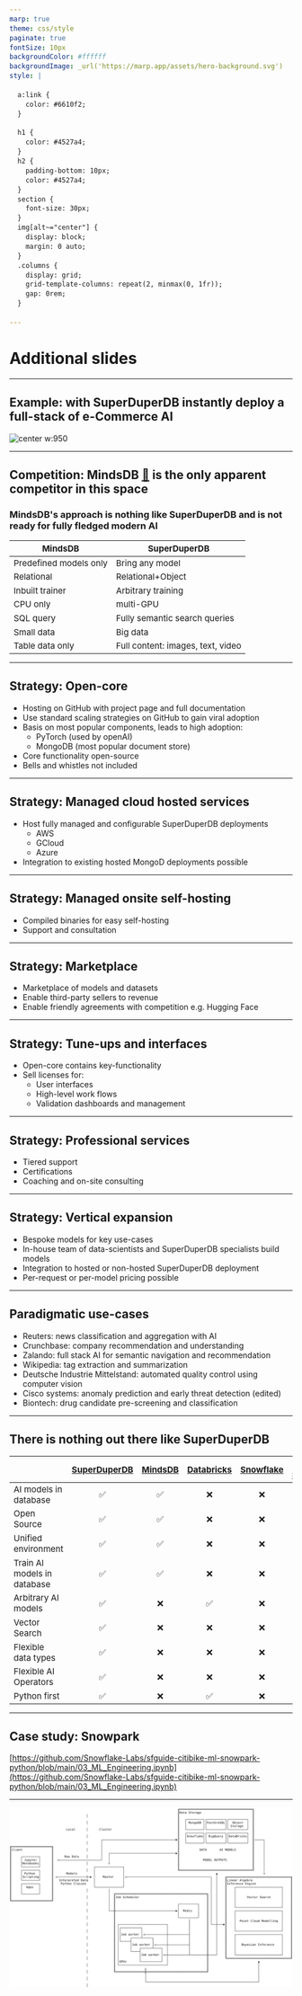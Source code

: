 ```yaml
---
marp: true
theme: css/style
paginate: true
fontSize: 10px
backgroundColor: #ffffff
backgroundImage: _url('https://marp.app/assets/hero-background.svg')
style: |

  a:link {
    color: #6610f2;
  }

  h1 {
    color: #4527a4;
  }
  h2 {
    padding-bottom: 10px;
    color: #4527a4;
  }
  section {
    font-size: 30px;
  }
  img[alt~="center"] {
    display: block;
    margin: 0 auto;
  }
  .columns {
    display: grid;
    grid-template-columns: repeat(2, minmax(0, 1fr));
    gap: 0rem;
  }
  
---
```


<!---

<style scoped>
table {
  font-size: 20px;
}
</style>


## The Ask: 1 year, 1.2 million €

### The initial funding will go mainly towards development and research



| Item                 | Count | Cost unit (€) | Cost (€) |
| -------------------- | ----- | ------------- | -------- |
| Python developer     | 3     | 80,000        | 240,000  |
| Cloud engineer       | 2     | 90,000        | 180,000  |
| Research scientist   | 2     | 100,000       | 200,000  |
| Frontend             | 1     | 80,000        | 80,000   |
| Marketing            | 2     | 60,000        | 120,000  |
| Management           | 2     | 100,000       | 200,000  |
| Miscellaneous        | 1     | 200,000       | 200,000  |

-->

# Additional slides

---

## Example: with SuperDuperDB instantly deploy a full-stack of e-Commerce AI

![center w:950](images/cycle-linear-e-commerce.svg)

---

## Competition: MindsDB [:link:](https://mindsdb.com/) is the only apparent competitor in this space

### MindsDB's approach is nothing like SuperDuperDB and is not ready for fully fledged modern AI

<style scoped>
table {
  font-size: 16px;
}
</style>

| MindsDB                | SuperDuperDB                      |
| ---------------------- | --------------------------------- |
| Predefined models only | Bring any model                   |
| Relational             | Relational+Object                 |
| Inbuilt trainer        | Arbitrary training                |
| CPU only               | multi-GPU                         |
| SQL query              | Fully semantic search queries     |
| Small data             | Big data                          |
| Table data only        | Full content: images, text, video |

---

## Strategy: Open-core

- Hosting on GitHub with project page and full documentation
- Use standard scaling strategies on GitHub to gain viral adoption
- Basis on most popular components, leads to high adoption:
  - PyTorch (used by openAI)
  - MongoDB (most popular document store)
- Core functionality open-source
- Bells and whistles not included

---

## Strategy: Managed cloud hosted services

- Host fully managed and configurable SuperDuperDB deployments
  - AWS
  - GCloud
  - Azure
- Integration to existing hosted MongoD deployments possible

---

## Strategy: Managed onsite self-hosting

- Compiled binaries for easy self-hosting
- Support and consultation

---

## Strategy: Marketplace

- Marketplace of models and datasets
- Enable third-party sellers to revenue
- Enable friendly agreements with competition e.g. Hugging Face

---

## Strategy: Tune-ups and interfaces

- Open-core contains key-functionality
- Sell licenses for:
  - User interfaces
  - High-level work flows
  - Validation dashboards and management

---

## Strategy: Professional services 

- Tiered support
- Certifications
- Coaching and on-site consulting

---

## Strategy: Vertical expansion

- Bespoke models for key use-cases
- In-house team of data-scientists and SuperDuperDB specialists build models
- Integration to hosted or non-hosted SuperDuperDB deployment
- Per-request or per-model pricing possible

---

## Paradigmatic use-cases

- Reuters: news classification and aggregation with AI
- Crunchbase: company recommendation and understanding
- Zalando: full stack AI for semantic navigation and recommendation
- Wikipedia: tag extraction and summarization
- Deutsche Industrie Mittelstand: automated quality control using computer vision
- Cisco systems: anomaly prediction and early threat detection (edited)
- Biontech: drug candidate pre-screening and classification

---

<style scoped>
table {
  font-size: 15px;
}
</style>

## There is nothing out there like SuperDuperDB

<center>

| | [SuperDuperDB](https://www.superduperdb.com/) | [MindsDB](https://mindsdb.com/) | [Databricks](https://www.databricks.com/) | [Snowflake](https://docs.snowflake.com/en/developer-guide/snowpark/index) | [AWS Sagemaker](https://aws.amazon.com/sagemaker/) | [Eto](https://eto.ai/) | [Brytlyt](https://brytlyt.io/) | [Continual](https://continual.ai/) | 
| - | :-: | :-: | :-: | :-: | :-: | :-: | :-: | :-: |
| AI models in database | ✅ | ✅ | ❌ | ❌ | ❌ | ❌ | ✅ | ❌ |
| Open Source | ✅ | ✅ | ❌ | ❌ | ❌ | ✅ | ❌ | ❌ |
| Unified environment | ✅ | ✅ | ❌ | ❌ | ❌ | ❌ |❓| ✅ |
| Train AI models in database | ✅ | ✅ | ❌ | ❌ | ❌ | ❌ | ❓ | ❌ |
| Arbitrary AI models | ✅ | ❌ | ✅ | ❌ | ✅ | ❌ |❓| ❌ |
| Vector Search | ✅ | ❌ | ❌ | ❌ | ❌ | ✅ | ❌ | ❌ |
| Flexible data types | ✅ | ❌ | ❌ | ❌ | ❌ | ❓ | ❌ | ❌ |
| Flexible AI Operators | ✅ | ❌ | ❌ | ❌ | ❌ | ❌ | ❌ | ❌ |
| Python first | ✅ | ❌ | ✅ | ❌ | ✅ | ❌ | ❌ | ❌ |

</center>

---

## Case study: Snowpark

[https://github.com/Snowflake-Labs/sfguide-citibike-ml-snowpark-python/blob/main/03_ML_Engineering.ipynb](https://github.com/Snowflake-Labs/sfguide-citibike-ml-snowpark-python/blob/main/03_ML_Engineering.ipynb)

---


![](images/architecture_detailed.png)

